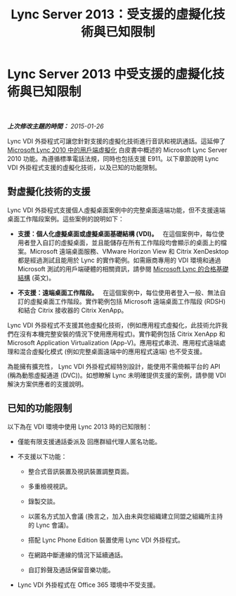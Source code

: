 ﻿---
title: Lync Server 2013：受支援的虛擬化技術與已知限制
TOCTitle: 受支援的虛擬化技術與已知限制
ms:assetid: 6d3d749d-e840-4c05-afae-d6e69e7616aa
ms:mtpsurl: https://technet.microsoft.com/zh-tw/library/JJ204982(v=OCS.15)
ms:contentKeyID: 49291249
ms.date: 08/10/2015
mtps_version: v=OCS.15
ms.translationtype: HT
---

# Lync Server 2013 中受支援的虛擬化技術與已知限制

 

_**上次修改主題的時間：** 2015-01-26_

Lync VDI 外掛程式可讓您針對支援的虛擬化技術進行音訊和視訊通話。這延伸了 [Microsoft Lync 2010 中的用戶端虛擬化](http://go.microsoft.com/fwlink/?linkid=330447) 白皮書中概述的 Microsoft Lync Server 2010 功能。為遵循標準電話法規，同時也包括支援 E911。以下章節說明 Lync VDI 外掛程式支援的虛擬化技術，以及已知的功能限制。

## 對虛擬化技術的支援

Lync VDI 外掛程式支援個人虛擬桌面案例中的完整桌面遠端功能，但不支援遠端桌面工作階段案例。這些案例的說明如下：

  - **支援：個人化虛擬桌面或虛擬桌面基礎結構 (VDI)。**   在這個案例中，每位使用者登入自訂的虛擬桌面，並且能儲存在所有工作階段均會顯示的桌面上的檔案。Microsoft 遠端桌面服務、VMware Horizon View 和 Citrix XenDesktop 都是經過測試且能用於 Lync 的實作範例。如需廠商專用的 VDI 環境和通過 Microsoft 測試的用戶端硬體的相關資訊，請參閱 [Microsoft Lync 的合格基礎結構](http://go.microsoft.com/fwlink/?linkid=313435) (英文)。

  - **不支援：遠端桌面工作階段。**   在這個案例中，每位使用者登入一般、無法自訂的虛擬桌面工作階段。實作範例包括 Microsoft 遠端桌面工作階段 (RDSH) 和結合 Citrix 接收器的 Citrix XenApp。

Lync VDI 外掛程式不支援其他虛擬化技術，(例如應用程式虛擬化，此技術允許我們在沒有本機完整安裝的情況下使用應用程式)。實作範例包括 Citrix XenApp 和 Microsoft Application Virtualization (App-V)。應用程式串流、應用程式遠端處理和混合虛擬化模式 (例如完整桌面遠端中的應用程式遠端) 也不受支援。

為能擁有擴充性， Lync VDI 外掛程式經特別設計，能使用不需倚賴平台的 API (稱為動態虛擬通道 (DVC))。如想瞭解 Lync 未明確提供支援的案例，請參閱 VDI 解決方案供應者的支援說明。

## 已知的功能限制

以下為在 VDI 環境中使用 Lync 2013 時的已知限制：

  - 僅能有限支援通話委派及 回應群組代理人匿名功能。

  - 不支援以下功能：
    
      - 整合式音訊裝置及視訊裝置調整頁面。
    
      - 多重檢視視訊。
    
      - 錄製交談。
    
      - 以匿名方式加入會議 (換言之，加入由未與您組織建立同盟之組織所主持的 Lync 會議)。
    
      - 搭配 Lync Phone Edition 裝置使用 Lync VDI 外掛程式。
    
      - 在網路中斷連線的情況下延續通話。
    
      - 自訂鈴聲及通話保留音樂功能。

  - Lync VDI 外掛程式在 Office 365 環境中不受支援。

